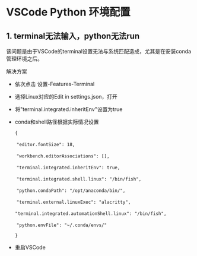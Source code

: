 # VSCode Python 环境配置

## 1. terminal无法输入，python无法run

该问题是由于VSCode的terminal设置无法与系统匹配造成，尤其是在安装conda管理环境之后。

解决方案

- 依次点击 设置-Features-Terminal

- 选择Linux对应的Edit in settings.json，打开

- 将"terminal.integrated.inheritEnv"设置为true

- conda和shell路径根据实际情况设置

    `{`

    ​	`"editor.fontSize": 18,`

    ​	`"workbench.editorAssociations": [],`

    ​	`"terminal.integrated.inheritEnv": true,`

    ​	`"terminal.integrated.shell.linux": "/bin/fish",`

    ​	`"python.condaPath": "/opt/anaconda/bin/",`

    ​	`"terminal.external.linuxExec": "alacritty",`

    ​	`"terminal.integrated.automationShell.linux": "/bin/fish",`

    ​	`"python.envFile": "~/.conda/envs/"`

    `}`

- 重启VSCode